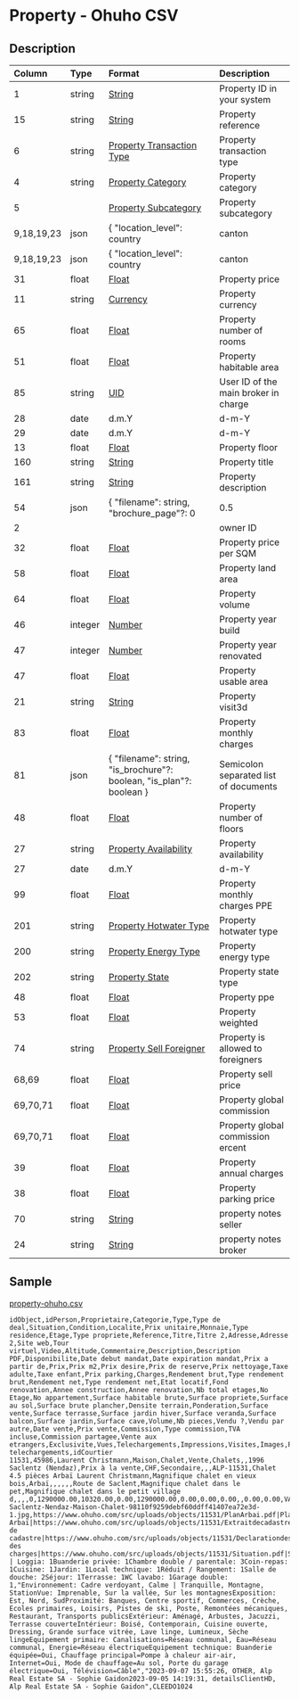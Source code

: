 # Property - Ohuho CSV

## Description

| Column | Type | Format | Description |
| :--- | :--- | :--- | :--- |
| 1 | string | [String](https://en.wikipedia.org/wiki/String_(computer_science)) | Property ID in your system |
| 15 | string | [String](https://en.wikipedia.org/wiki/String_(computer_science)) | Property reference |
| 6 | string | [Property Transaction Type](../values/property_transaction_type_id.md) | Property transaction type |
| 4 | string | [Property Category](../values/property_category_id.md) | Property category |
| 5 |  | [Property Subcategory](../values/property_subcategory_id.md) | Property subcategory |
| 9,18,19,23 | json | { "location_level": country|canton|district|zone|city|quarter, "location_name": string, "zip": string, "line1": string, "line2": string, "line3": string, "environment_id": string, "altitude": string, "longitude": string, "latitude": string } | Property real location |
| 9,18,19,23 | json | { "location_level": country|canton|district|zone|city|quarter, "location_name": string, "zip": string, "line1": string, "line2": string, "line3": string, "environment_id": string, "altitude": string, "longitude": string, "latitude": string } | Property alternate location |
| 31 | float | [Float](https://en.wikipedia.org/wiki/Decimal) | Property price |
| 11 | string | [Currency](../values/currency_id.md) | Property currency |
| 65 | float | [Float](https://en.wikipedia.org/wiki/Decimal) | Property number of rooms |
| 51 | float | [Float](https://en.wikipedia.org/wiki/Decimal) | Property habitable area |
| 85 | string | [UID](https://en.wikipedia.org/wiki/Unique_identifier) | User ID of the main broker in charge |
| 28 | date | d.m.Y | d-m-Y | Y-m-d | Property mandate start date |
| 29 | date | d.m.Y | d-m-Y | Y-m-d | Property mandate end date |
| 13 | float | [Float](https://en.wikipedia.org/wiki/Decimal) | Property floor |
| 160 | string | [String](https://en.wikipedia.org/wiki/String_(computer_science)) | Property title |
| 161 | string | [String](https://en.wikipedia.org/wiki/String_(computer_science)) | Property description |
| 54 | json | { "filename": string, "brochure_page"?: 0|0.5|1, "is_website"?: boolean, "is_portal"?: boolean, "is_plan"?: boolean } | Semicolon separated list of photos |
| 2 |  |  | owner ID |
| 32 | float | [Float](https://en.wikipedia.org/wiki/Decimal) | Property price per SQM |
| 58 | float | [Float](https://en.wikipedia.org/wiki/Decimal) | Property land area |
| 64 | float | [Float](https://en.wikipedia.org/wiki/Decimal) | Property volume |
| 46 | integer | [Number](https://en.wikipedia.org/wiki/Integer) | Property year build |
| 47 | integer | [Number](https://en.wikipedia.org/wiki/Integer) | Property year renovated |
| 47 | float | [Float](https://en.wikipedia.org/wiki/Decimal) | Property usable area |
| 21 | string | [String](https://en.wikipedia.org/wiki/String_(computer_science)) | Property visit3d |
| 83 | float | [Float](https://en.wikipedia.org/wiki/Decimal) | Property monthly charges |
| 81 | json | { "filename": string, "is_brochure"?: boolean, "is_plan"?: boolean } | Semicolon separated list of documents |
| 48 | float | [Float](https://en.wikipedia.org/wiki/Decimal) | Property number of floors |
| 27 | string | [Property Availability](../values/property_availability_id.md) | Property availability |
| 27 | date | d.m.Y | d-m-Y | Y-m-d | Property availability date |
| 99 | float | [Float](https://en.wikipedia.org/wiki/Decimal) | Property monthly charges PPE |
| 201 | string | [Property Hotwater Type](../values/property_hotwater_type_id.md) | Property hotwater type |
| 200 | string | [Property Energy Type](../values/property_energy_type_id.md) | Property energy type |
| 202 | string | [Property State](../values/property_state_id.md) | Property state type |
| 48 | float | [Float](https://en.wikipedia.org/wiki/Decimal) | Property ppe |
| 53 | float | [Float](https://en.wikipedia.org/wiki/Decimal) | Property weighted |
| 74 | string | [Property Sell Foreigner](../values/property_sell_foreigner_id.md) | Property is allowed to foreigners |
| 68,69 | float | [Float](https://en.wikipedia.org/wiki/Decimal) | Property sell price |
| 69,70,71 | float | [Float](https://en.wikipedia.org/wiki/Decimal) | Property global commission |
| 69,70,71 | float | [Float](https://en.wikipedia.org/wiki/Decimal) | Property global commission ercent |
| 39 | float | [Float](https://en.wikipedia.org/wiki/Decimal) | Property annual charges |
| 38 | float | [Float](https://en.wikipedia.org/wiki/Decimal) | Property parking price |
| 70 | string | [String](https://en.wikipedia.org/wiki/String_(computer_science)) | property notes seller |
| 24 | string | [String](https://en.wikipedia.org/wiki/String_(computer_science)) | property notes broker |

## Sample

[property-ohuho.csv](../samples/property-ohuho.csv)
```
idObject,idPerson,Proprietaire,Categorie,Type,Type de deal,Situation,Condition,Localite,Prix unitaire,Monnaie,Type residence,Etage,Type propriete,Reference,Titre,Titre 2,Adresse,Adresse 2,Site web,Tour virtuel,Video,Altitude,Commentaire,Description,Description PDF,Disponibilite,Date debut mandat,Date expiration mandat,Prix a partir de,Prix,Prix m2,Prix desire,Prix de reserve,Prix nettoyage,Taxe adulte,Taxe enfant,Prix parking,Charges,Rendement brut,Type rendement brut,Rendement net,Type rendement net,Etat locatif,Fond renovation,Annee construction,Annee renovation,Nb total etages,No Etage,No appartement,Surface habitable brute,Surface propriete,Surface au sol,Surface brute plancher,Densite terrain,Ponderation,Surface vente,Surface terrasse,Surface jardin hiver,Surface veranda,Surface balcon,Surface jardin,Surface cave,Volume,Nb pieces,Vendu ?,Vendu par autre,Date vente,Prix vente,Commission,Type commission,TVA incluse,Commission partagee,Vente aux etrangers,Exclusivite,Vues,Telechargements,Impressions,Visites,Images,PDFs,Pieces,Attributs,Liste telechargements,idCourtier
11531,45986,Laurent Christmann,Maison,Chalet,Vente,Chalets,,1996 Saclentz (Nendaz),Prix à la vente,CHF,Secondaire,,,ALP-11531,Chalet 4.5 pièces Arbaï Laurent Christmann,Magnifique chalet en vieux bois,Arbaï,,,,,,Route de Saclent,Magnifique chalet dans le pet,Magnifique chalet dans le petit village d,,,,0,1290000.00,10320.00,0.00,1290000.00,0.00,0.00,0.00,,0.00,0.00,VALUE,0.00,VALUE,0.00,0.00,2012,,2,,,,756.00,,,,0.00,125.00,,,,,,,,4.50,0,0,,0.00,3.00,PERCENTAGE,0,0,1,0,4,8,,,https://www.ohuho.com/src/uploads/objects/11531/orig_Vente-Saclentz-Nendaz-Maison-Chalet-98110f9259debf60ddff41407ea72e3d-1.jpg,https://www.ohuho.com/src/uploads/objects/11531/PlanArbai.pdf|Plan Arbaï|https://www.ohuho.com/src/uploads/objects/11531/Extraitdecadastre.pdf|Extrait de cadastre|https://www.ohuho.com/src/uploads/objects/11531/Declarationdescharges.pdf|Déclaration des charges|https://www.ohuho.com/src/uploads/objects/11531/Situation.pdf|Situation|https://www.ohuho.com/src/uploads/objects/11531/Parcelle.pdf|Parcelle|,Balcon | Loggia: 1Buanderie privée: 1Chambre double / parentale: 3Coin-repas: 1Cuisine: 1Jardin: 1Local technique: 1Réduit / Rangement: 1Salle de douche: 2Séjour: 1Terrasse: 1WC lavabo: 1Garage double: 1,"Environnement: Cadre verdoyant, Calme | Tranquille, Montagne, StationVue: Imprenable, Sur la vallée, Sur les montagnesExposition: Est, Nord, SudProximité: Banques, Centre sportif, Commerces, Crèche, Ecoles primaires, Loisirs, Pistes de ski, Poste, Remontées mécaniques, Restaurant, Transports publicsExtérieur: Aménagé, Arbustes, Jacuzzi, Terrasse couverteIntérieur: Boisé, Contemporain, Cuisine ouverte, Dressing, Grande surface vitrée, Lave linge, Lumineux, Sèche lingeEquipement primaire: Canalisations=Réseau communal, Eau=Réseau communal, Energie=Réseau électriqueEquipement technique: Buanderie équipée=Oui, Chauffage principal=Pompe à chaleur air-air, Internet=Oui, Mode de chauffage=Au sol, Porte du garage électrique=Oui, Télévision=Câble","2023-09-07 15:55:26, OTHER, Alp Real Estate SA - Sophie Gaidon2023-09-05 14:19:31, detailsClientHD, Alp Real Estate SA - Sophie Gaidon",CLEEDO1024
```

